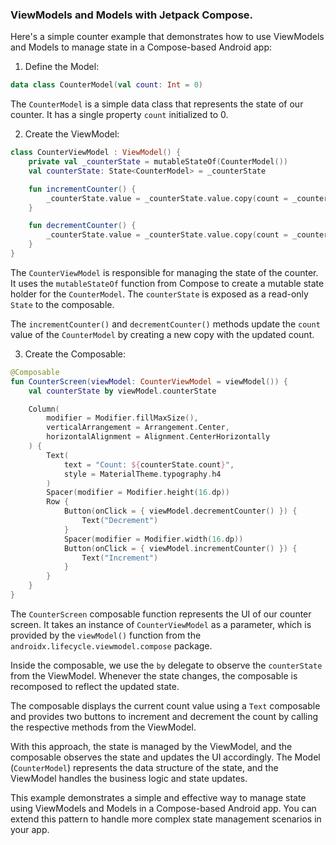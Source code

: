 ### ViewModels and Models with Jetpack Compose.

Here's a simple counter example that demonstrates how to use ViewModels and Models to manage state in a Compose-based Android app:

1. Define the Model:

```kotlin
data class CounterModel(val count: Int = 0)
```

The `CounterModel` is a simple data class that represents the state of our counter. It has a single property `count` initialized to 0.

2. Create the ViewModel:

```kotlin
class CounterViewModel : ViewModel() {
    private val _counterState = mutableStateOf(CounterModel())
    val counterState: State<CounterModel> = _counterState

    fun incrementCounter() {
        _counterState.value = _counterState.value.copy(count = _counterState.value.count + 1)
    }

    fun decrementCounter() {
        _counterState.value = _counterState.value.copy(count = _counterState.value.count - 1)
    }
}
```

The `CounterViewModel` is responsible for managing the state of the counter. It uses the `mutableStateOf` function from Compose to create a mutable state holder for the `CounterModel`. The `counterState` is exposed as a read-only `State` to the composable.

The `incrementCounter()` and `decrementCounter()` methods update the `count` value of the `CounterModel` by creating a new copy with the updated count.

3. Create the Composable:

```kotlin
@Composable
fun CounterScreen(viewModel: CounterViewModel = viewModel()) {
    val counterState by viewModel.counterState

    Column(
        modifier = Modifier.fillMaxSize(),
        verticalArrangement = Arrangement.Center,
        horizontalAlignment = Alignment.CenterHorizontally
    ) {
        Text(
            text = "Count: ${counterState.count}",
            style = MaterialTheme.typography.h4
        )
        Spacer(modifier = Modifier.height(16.dp))
        Row {
            Button(onClick = { viewModel.decrementCounter() }) {
                Text("Decrement")
            }
            Spacer(modifier = Modifier.width(16.dp))
            Button(onClick = { viewModel.incrementCounter() }) {
                Text("Increment")
            }
        }
    }
}
```

The `CounterScreen` composable function represents the UI of our counter screen. It takes an instance of `CounterViewModel` as a parameter, which is provided by the `viewModel()` function from the `androidx.lifecycle.viewmodel.compose` package.

Inside the composable, we use the `by` delegate to observe the `counterState` from the ViewModel. Whenever the state changes, the composable is recomposed to reflect the updated state.

The composable displays the current count value using a `Text` composable and provides two buttons to increment and decrement the count by calling the respective methods from the ViewModel.

With this approach, the state is managed by the ViewModel, and the composable observes the state and updates the UI accordingly. The Model (`CounterModel`) represents the data structure of the state, and the ViewModel handles the business logic and state updates.

This example demonstrates a simple and effective way to manage state using ViewModels and Models in a Compose-based Android app. You can extend this pattern to handle more complex state management scenarios in your app.